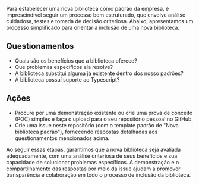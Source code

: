 Para estabelecer uma nova biblioteca como padrão da empresa, é imprescindível seguir um processo bem estruturado, que envolve análise cuidadosa, testes e tomada de decisão criteriosa. Abaixo, apresentamos um processo simplificado para orientar a inclusão de uma nova biblioteca.

## Questionamentos

- Quais são os benefícios que a biblioteca oferece?
- Que problemas específicos ela resolve?
- A biblioteca substitui alguma já existente dentro dos nosso padrões?
- A biblioteca possuí suporte ao Typescript?

## Ações

- Procure por uma demonstração existente ou crie uma prova de conceito (POC) simples e faça o upload para o seu repositório pessoal no GitHub.
- Crie uma issue neste repositório (com o template padrão de "Nova biblioteca padrão"), fornecendo respostas detalhadas aos questionamentos mencionados acima.

Ao seguir essas etapas, garantimos que a nova biblioteca seja avaliada adequadamente, com uma análise criteriosa de seus benefícios e sua capacidade de solucionar problemas específicos. A demonstração e o compartilhamento das respostas por meio da issue ajudam a promover transparência e colaboração em todo o processo de inclusão da biblioteca.
